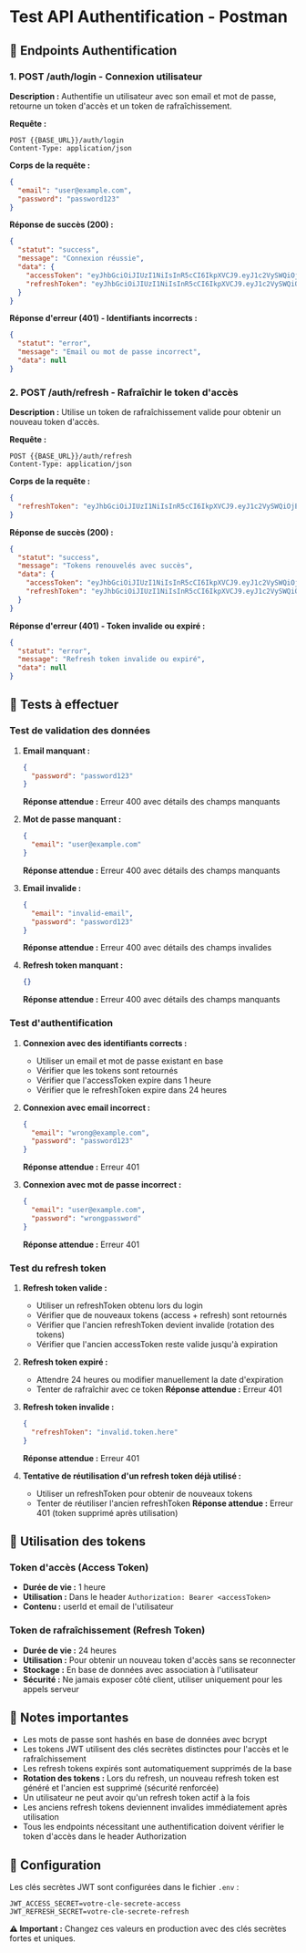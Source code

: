 # Test API Authentification - Postman

## 🔐 Endpoints Authentification

### 1. POST /auth/login - Connexion utilisateur

**Description :** Authentifie un utilisateur avec son email et mot de passe, retourne un token d'accès et un token de rafraîchissement.

**Requête :**
```http
POST {{BASE_URL}}/auth/login
Content-Type: application/json
```

**Corps de la requête :**
```json
{
  "email": "user@example.com",
  "password": "password123"
}
```

**Réponse de succès (200) :**
```json
{
  "statut": "success",
  "message": "Connexion réussie",
  "data": {
    "accessToken": "eyJhbGciOiJIUzI1NiIsInR5cCI6IkpXVCJ9.eyJ1c2VySWQiOjEsImVtYWlsIjoidXNlckBleGFtcGxlLmNvbSIsImlhdCI6MTY0MjU4MzYwMCwiZXhwIjoxNjQyNTg3MjAwfQ.signature",
    "refreshToken": "eyJhbGciOiJIUzI1NiIsInR5cCI6IkpXVCJ9.eyJ1c2VySWQiOjEsImVtYWlsIjoidXNlckBleGFtcGxlLmNvbSIsImlhdCI6MTY0MjU4MzYwMCwiZXhwIjoxNjQzMTg4MzYwMH0.signature"
  }
}
```

**Réponse d'erreur (401) - Identifiants incorrects :**
```json
{
  "statut": "error",
  "message": "Email ou mot de passe incorrect",
  "data": null
}
```

### 2. POST /auth/refresh - Rafraîchir le token d'accès

**Description :** Utilise un token de rafraîchissement valide pour obtenir un nouveau token d'accès.

**Requête :**
```http
POST {{BASE_URL}}/auth/refresh
Content-Type: application/json
```

**Corps de la requête :**
```json
{
  "refreshToken": "eyJhbGciOiJIUzI1NiIsInR5cCI6IkpXVCJ9.eyJ1c2VySWQiOjEsImVtYWlsIjoidXNlckBleGFtcGxlLmNvbSIsImlhdCI6MTY0MjU4MzYwMCwiZXhwIjoxNjQzMTg4MzYwMH0.signature"
}
```

**Réponse de succès (200) :**
```json
{
  "statut": "success",
  "message": "Tokens renouvelés avec succès",
  "data": {
    "accessToken": "eyJhbGciOiJIUzI1NiIsInR5cCI6IkpXVCJ9.eyJ1c2VySWQiOjEsImVtYWlsIjoidXNlckBleGFtcGxlLmNvbSIsImlhdCI6MTY0MjU4NzIwMCwiZXhwIjoxNjQyNTkwODAwfQ.new_access_signature",
    "refreshToken": "eyJhbGciOiJIUzI1NiIsInR5cCI6IkpXVCJ9.eyJ1c2VySWQiOjEsImVtYWlsIjoidXNlckBleGFtcGxlLmNvbSIsImlhdCI6MTY0MjU4NzIwMCwiZXhwIjoxNjQzMTg4NzIwMH0.new_refresh_signature"
  }
}
```

**Réponse d'erreur (401) - Token invalide ou expiré :**
```json
{
  "statut": "error",
  "message": "Refresh token invalide ou expiré",
  "data": null
}
```

## 🧪 Tests à effectuer

### Test de validation des données

1. **Email manquant :**
   ```json
   {
     "password": "password123"
   }
   ```
   **Réponse attendue :** Erreur 400 avec détails des champs manquants

2. **Mot de passe manquant :**
   ```json
   {
     "email": "user@example.com"
   }
   ```
   **Réponse attendue :** Erreur 400 avec détails des champs manquants

3. **Email invalide :**
   ```json
   {
     "email": "invalid-email",
     "password": "password123"
   }
   ```
   **Réponse attendue :** Erreur 400 avec détails des champs invalides

4. **Refresh token manquant :**
   ```json
   {}
   ```
   **Réponse attendue :** Erreur 400 avec détails des champs manquants

### Test d'authentification

1. **Connexion avec des identifiants corrects :**
   - Utiliser un email et mot de passe existant en base
   - Vérifier que les tokens sont retournés
   - Vérifier que l'accessToken expire dans 1 heure
   - Vérifier que le refreshToken expire dans 24 heures

2. **Connexion avec email incorrect :**
   ```json
   {
     "email": "wrong@example.com",
     "password": "password123"
   }
   ```
   **Réponse attendue :** Erreur 401

3. **Connexion avec mot de passe incorrect :**
   ```json
   {
     "email": "user@example.com",
     "password": "wrongpassword"
   }
   ```
   **Réponse attendue :** Erreur 401

### Test du refresh token

1. **Refresh token valide :**
   - Utiliser un refreshToken obtenu lors du login
   - Vérifier que de nouveaux tokens (access + refresh) sont retournés
   - Vérifier que l'ancien refreshToken devient invalide (rotation des tokens)
   - Vérifier que l'ancien accessToken reste valide jusqu'à expiration

2. **Refresh token expiré :**
   - Attendre 24 heures ou modifier manuellement la date d'expiration
   - Tenter de rafraîchir avec ce token
   **Réponse attendue :** Erreur 401

3. **Refresh token invalide :**
   ```json
   {
     "refreshToken": "invalid.token.here"
   }
   ```
   **Réponse attendue :** Erreur 401

4. **Tentative de réutilisation d'un refresh token déjà utilisé :**
   - Utiliser un refreshToken pour obtenir de nouveaux tokens
   - Tenter de réutiliser l'ancien refreshToken
   **Réponse attendue :** Erreur 401 (token supprimé après utilisation)

## 🔑 Utilisation des tokens

### Token d'accès (Access Token)
- **Durée de vie :** 1 heure
- **Utilisation :** Dans le header `Authorization: Bearer <accessToken>`
- **Contenu :** userId et email de l'utilisateur

### Token de rafraîchissement (Refresh Token)
- **Durée de vie :** 24 heures
- **Utilisation :** Pour obtenir un nouveau token d'accès sans se reconnecter
- **Stockage :** En base de données avec association à l'utilisateur
- **Sécurité :** Ne jamais exposer côté client, utiliser uniquement pour les appels serveur

## 📝 Notes importantes

- Les mots de passe sont hashés en base de données avec bcrypt
- Les tokens JWT utilisent des clés secrètes distinctes pour l'accès et le rafraîchissement
- Les refresh tokens expirés sont automatiquement supprimés de la base
- **Rotation des tokens :** Lors du refresh, un nouveau refresh token est généré et l'ancien est supprimé (sécurité renforcée)
- Un utilisateur ne peut avoir qu'un refresh token actif à la fois
- Les anciens refresh tokens deviennent invalides immédiatement après utilisation
- Tous les endpoints nécessitant une authentification doivent vérifier le token d'accès dans le header Authorization

## 🔧 Configuration

Les clés secrètes JWT sont configurées dans le fichier `.env` :
```
JWT_ACCESS_SECRET=votre-cle-secrete-access
JWT_REFRESH_SECRET=votre-cle-secrete-refresh
```

**⚠️ Important :** Changez ces valeurs en production avec des clés secrètes fortes et uniques.
